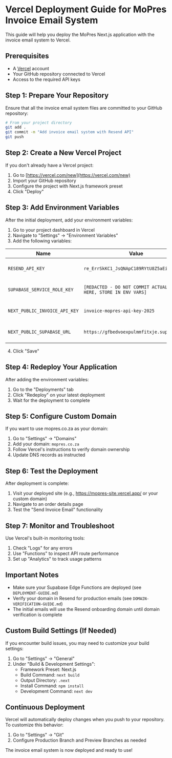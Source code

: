 # Vercel Deployment Guide for MoPres Invoice Email System

This guide will help you deploy the MoPres Next.js application with the invoice email system to Vercel.

## Prerequisites

- A [Vercel](https://vercel.com) account
- Your GitHub repository connected to Vercel
- Access to the required API keys

## Step 1: Prepare Your Repository

Ensure that all the invoice email system files are committed to your GitHub repository:

```bash
# From your project directory
git add .
git commit -m "Add invoice email system with Resend API"
git push
```

## Step 2: Create a New Vercel Project

If you don't already have a Vercel project:

1. Go to [https://vercel.com/new](https://vercel.com/new)
2. Import your GitHub repository
3. Configure the project with Next.js framework preset
4. Click "Deploy"

## Step 3: Add Environment Variables

After the initial deployment, add your environment variables:

1. Go to your project dashboard in Vercel
2. Navigate to "Settings" → "Environment Variables"
3. Add the following variables:

| Name | Value | Environments |
|------|-------|--------------|
| `RESEND_API_KEY` | `re_ErrSkKC1_JsQNApC189RYtU8Z5aEiB1T8` | Production, Preview, Development |
| `SUPABASE_SERVICE_ROLE_KEY` | `[REDACTED - DO NOT COMMIT ACTUAL KEY HERE, STORE IN ENV VARS]` | Production, Preview, Development |
| `NEXT_PUBLIC_INVOICE_API_KEY` | `invoice-mopres-api-key-2025` | Production, Preview, Development |
| `NEXT_PUBLIC_SUPABASE_URL` | `https://gfbedvoexpulmmfitxje.supabase.co` | Production, Preview, Development |

4. Click "Save"

## Step 4: Redeploy Your Application

After adding the environment variables:

1. Go to the "Deployments" tab
2. Click "Redeploy" on your latest deployment
3. Wait for the deployment to complete

## Step 5: Configure Custom Domain

If you want to use mopres.co.za as your domain:

1. Go to "Settings" → "Domains"
2. Add your domain: `mopres.co.za`
3. Follow Vercel's instructions to verify domain ownership
4. Update DNS records as instructed

## Step 6: Test the Deployment

After deployment is complete:

1. Visit your deployed site (e.g., https://mopres-site.vercel.app/ or your custom domain)
2. Navigate to an order details page
3. Test the "Send Invoice Email" functionality

## Step 7: Monitor and Troubleshoot

Use Vercel's built-in monitoring tools:

1. Check "Logs" for any errors
2. Use "Functions" to inspect API route performance
3. Set up "Analytics" to track usage patterns

## Important Notes

- Make sure your Supabase Edge Functions are deployed (see `DEPLOYMENT-GUIDE.md`)
- Verify your domain in Resend for production emails (see `DOMAIN-VERIFICATION-GUIDE.md`)
- The initial emails will use the Resend onboarding domain until domain verification is complete

## Custom Build Settings (If Needed)

If you encounter build issues, you may need to customize your build settings:

1. Go to "Settings" → "General"
2. Under "Build & Development Settings":
   - Framework Preset: Next.js
   - Build Command: `next build`
   - Output Directory: `.next`
   - Install Command: `npm install`
   - Development Command: `next dev`

## Continuous Deployment

Vercel will automatically deploy changes when you push to your repository. To customize this behavior:

1. Go to "Settings" → "Git"
2. Configure Production Branch and Preview Branches as needed

The invoice email system is now deployed and ready to use!
